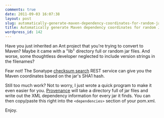 ```yaml
---
comments: true
date: 2011-09-03 16:07:38
layout: post
slug: automatically-generate-maven-dependency-coordinates-for-random-jar-files
title: Automatically generate Maven dependency coordinates for random Jar files
wordpress_id: 142
---
```


Have you just inherited an Ant project that you're trying to convert to Maven? Maybe it came with a "lib" directory full or random jar files. And worse, some thoughtless developer neglected to include version strings in the filenames?

Fear not! The Sonatype [checksum search](https://repository.sonatype.org/service/local/lucene/search?sha1=";) REST service can give you the Maven coordinates based on the jar's SHA1 hash.

Still too much work? Not to worry, I just wrote a quick program to make it even easier for you. [Provenance](https://github.com/armhold/Provenance) will take a directory full of jar files and write out the XML dependency information for every jar it finds. You can then copy/paste this right into the `<dependencies>` section of your pom.xml.

Enjoy.
